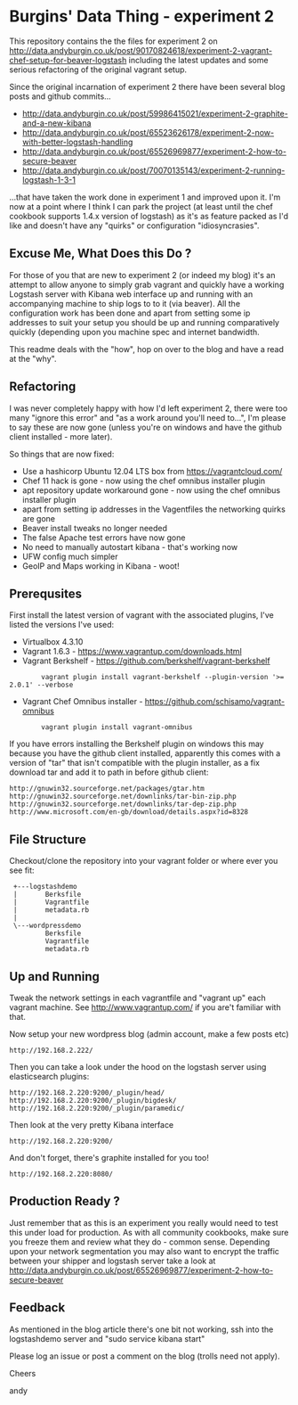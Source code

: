 Burgins' Data Thing - experiment 2
==================================
This repository contains the the files for experiment 2 on http://data.andyburgin.co.uk/post/90170824618/experiment-2-vagrant-chef-setup-for-beaver-logstash including the latest updates and some serious refactoring of the original vagrant setup.

Since the original incarnation of experiment 2 there have been several blog posts and github commits...

* http://data.andyburgin.co.uk/post/59986415021/experiment-2-graphite-and-a-new-kibana
* http://data.andyburgin.co.uk/post/65523626178/experiment-2-now-with-better-logstash-handling
* http://data.andyburgin.co.uk/post/65526969877/experiment-2-how-to-secure-beaver
* http://data.andyburgin.co.uk/post/70070135143/experiment-2-running-logstash-1-3-1

...that have taken the work done in experiment 1 and improved upon it. I'm now at a point where I think I can park the project (at least until the chef cookbook supports 1.4.x version of logstash) as it's as feature packed as I'd like and doesn't have any "quirks" or configuration "idiosyncrasies".


Excuse Me, What Does this Do ?
------------------------------
For those of you that are new to experiment 2 (or indeed my blog) it's an attempt to allow anyone to simply grab vagrant and quickly have a working Logstash server with Kibana web interface up and running with an accompanying machine to ship logs to to it (via beaver). All the configuration work has been done and apart from setting some ip addresses to suit your setup you should be up and running comparatively quickly (depending upon you machine spec and internet bandwidth.

This readme deals with the "how", hop on over to the blog and have a read at the "why".


Refactoring
-----------
I was never completely happy with how I'd left experiment 2, there were too many "ignore this error" and "as a work around you'll need to...", I'm please to say these are now gone (unless you're on windows and have the github client installed - more later). 

So things that are now fixed:

* Use a hashicorp Ubuntu 12.04 LTS box from https://vagrantcloud.com/
* Chef 11 hack is gone - now using the chef omnibus installer plugin
* apt repository update workaround gone - now using the chef omnibus installer plugin 
* apart from setting ip addresses in the Vagentfiles the networking quirks are gone
* Beaver install tweaks no longer needed
* The false Apache test errors have now gone
* No need to manually autostart kibana - that's working now
* UFW config much simpler
* GeoIP and Maps working in Kibana - woot!


Prerequsites
------------
First install the latest version of vagrant with the associated plugins, I've listed the versions I've used:

* Virtualbox 4.3.10
* Vagrant 1.6.3 - https://www.vagrantup.com/downloads.html
* Vagrant Berkshelf - https://github.com/berkshelf/vagrant-berkshelf 
```
		vagrant plugin install vagrant-berkshelf --plugin-version '>= 2.0.1' --verbose
```
* Vagrant Chef Omnibus installer - https://github.com/schisamo/vagrant-omnibus
```
		vagrant plugin install vagrant-omnibus
```
If you have errors installing the Berkshelf plugin on windows this may because you have the github client installed, apparently this comes with a version of "tar" that isn't compatible with the plugin installer, as a fix download tar and add it to path in before github client:

	http://gnuwin32.sourceforge.net/packages/gtar.htm
	http://gnuwin32.sourceforge.net/downlinks/tar-bin-zip.php
	http://gnuwin32.sourceforge.net/downlinks/tar-dep-zip.php
	http://www.microsoft.com/en-gb/download/details.aspx?id=8328


File Structure
--------------
Checkout/clone the repository into your vagrant folder or where ever you see fit:
```
 +---logstashdemo
 |       Berksfile
 |       Vagrantfile
 |       metadata.rb
 |
 \---wordpressdemo
         Berksfile
         Vagrantfile
		 metadata.rb
```
Up and Running
--------------		 
Tweak the network settings in each vagrantfile and "vagrant up" each vagrant machine. See http://www.vagrantup.com/ if you are't familiar with that. 

Now setup your new wordpress blog (admin account, make a few posts etc)

	http://192.168.2.222/ 

Then you can take a look under the hood on the logstash server using elasticsearch plugins:

	http://192.168.2.220:9200/_plugin/head/
	http://192.168.2.220:9200/_plugin/bigdesk/
	http://192.168.2.220:9200/_plugin/paramedic/

Then look at the very pretty Kibana interface

	http://192.168.2.220:9200/
	
And don't forget, there's graphite installed for you too!

	http://192.168.2.220:8080/


Production Ready ?
------------------
Just remember that as this is an experiment you really would need to test this under load for production. As with all community cookbooks, make sure you freeze them and review what they do - common sense. Depending upon your network segmentation you may also want to encrypt the traffic between your shipper and logstash server take a look at http://data.andyburgin.co.uk/post/65526969877/experiment-2-how-to-secure-beaver
	
	
	
	
Feedback
--------
As mentioned in the blog article there's one bit not working, ssh into the logstashdemo server and "sudo service kibana start"

Please log an issue or post a comment on the blog (trolls need not apply).

Cheers

andy
		 
		 